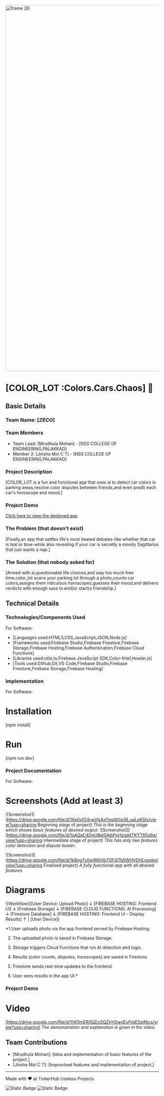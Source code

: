 <img width="3188" height="1202" alt="frame (3)" src="https://github.com/user-attachments/assets/517ad8e9-ad22-457d-9538-a9e62d137cd7" />


# [COLOR_LOT :Colors.Cars.Chaos] 🎯


## Basic Details
### Team Name: [_ZECO_]


### Team Members
- Team Lead: [Mrudhula Mohan] - [NSS COLLEGE OF ENGINEERING,PALAKKAD]
- Member 2: [Jinsha Mol C T] - [NSS COLLEGE OF ENGINEERING,PALAKKAD]


### Project Description
[COLOR_LOT is a fun and functional app that uses ai to detect car colors in parking areas,resolve color disputes between friends,and even predit each car's horoscope and mood.]
### Project Demo
[Click here to view the deployed app](color-lot.vercel.app)

### The Problem (that doesn't exist)
[Finally,an app that settles life's most heated debates-like whether that car is teal or blue-while also revealing if your car is secretly a moody Sagittarius that just wants a nap.]

### The Solution (that nobody asked for)
[Armed with ai,questionable life choices,and way too much free time,color_lot scans your parking lot through a photo,counts car colors,assigns them ridiculous horoscopes,guesses their mood,and delivers verdicts with enough sass to end(or start)a friendship.]

## Technical Details
### Technologies/Components Used
For Software:
- [Languages used:HTML5,CSS,JavaScript,JSON,Node.js]
- [Frameworks used:Firebase Studio,Firebase Firestore,Firebase Storage,Firebase Hosting,Firebase Authentication,Firebase Cloud Functions]
- [Libraries used:utils.ts,Firebase JavaScript SDK,Color-thief,Howler.js]
- [Tools used:Github,Git,VS Code,Firebase Studio,Firebase Firestore,Firebase Storage,Firebase Hosting]

### Implementation
For Software:
# Installation
[npm install]

# Run
[npm run dev]

### Project Documentation
For Software:

# Screenshots (Add at least 3)
![Screenshot1](https://drive.google.com/file/d/1Xe0ofZ4rwVlsAxTmz60je36_sqLeK5Ix/view?usp=sharing Beginning stage of project)
*This is the beginning stage which shows basic features of desired output.*
![Screenshot2](https://drive.google.com/file/d/1qAQaC4DeU8eI0AibPxHzqd4TKYT65s9q/view?usp=sharing Intermediate stage of project)
*This has only two features color detection and dispute buster.*

![Screenshot3](https://drive.google.com/file/d/1kBng7y0wWKhlb7GFi07b5WHVDHLnxqkg/view?usp=sharing Finalised project)
*A fully functional app with all desired features*

# Diagrams
![Workflow]([User Device: Upload Photo]
            ↓
[FIREBASE HOSTING: Frontend UI]
            ↓
    [Firebase Storage]
            ↓
[FIREBASE CLOUD FUNCTIONS: AI Processing]
            ↓
      [Firestore Database]
            ↓
[FIREBASE HOSTING: Frontend UI - Display Results]
            ↑
            |
         [User Device])
         
*1.User uploads photo via the app frontend served by Firebase Hosting.


2. The uploaded photo is saved in Firebase Storage.


3. Storage triggers Cloud Functions that run AI detection and logic.


4. Results (color counts, disputes, horoscopes) are saved in Firestore.


5. Firestore sends real-time updates to the frontend.


6. User sees results in the app UI.*

### Project Demo
# Video
[https://drive.google.com/file/d/1iW3mERXQDzSQZlrH2woEufVaE5stNIcs/view?usp=sharing]
*The demonstration and explanation is given in the video.*

## Team Contributions
- [Mrudhula Mohan]: [Idea and implementation of basic features of the project.]
- [Jinsha Mol C T]: [Improvised features and implementation of project.]

---
Made with ❤️ at TinkerHub Useless Projects 

![Static Badge](https://img.shields.io/badge/TinkerHub-24?color=%23000000&link=https%3A%2F%2Fwww.tinkerhub.org%2F)
![Static Badge](https://img.shields.io/badge/UselessProjects--25-25?link=https%3A%2F%2Fwww.tinkerhub.org%2Fevents%2FQ2Q1TQKX6Q%2FUseless%2520Projects)
